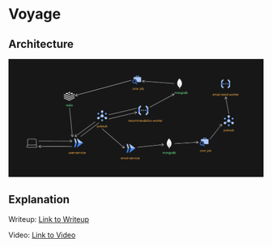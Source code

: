 # Voyage

## Architecture
![Architecture](https://github.com/pranitmalhotra/Voyage/blob/main/assets/arch.png)

## Explanation

Writeup: [Link to Writeup](https://docs.google.com/document/d/1ddGqoxPCg2mGAPmAHVdBwyy3xyzsbPpAmj71BWF22qE/edit#heading=h.mf7baygpiz8t)

Video: [Link to Video](https://vimeo.com/1001941117)
